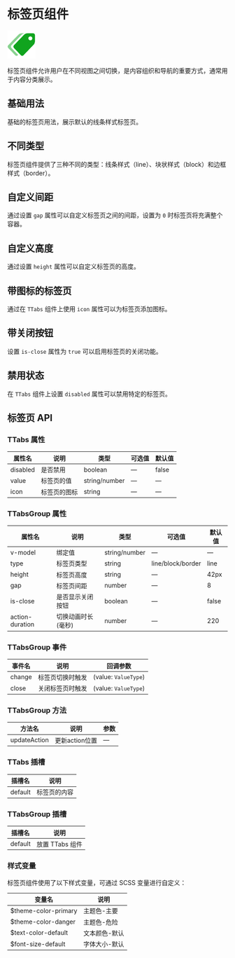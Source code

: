 <script setup lang="ts">
import tabsBasic from '../examples/tabs/basic.vue'
import tabsType from '../examples/tabs/type.vue'
import tabsGap from '../examples/tabs/gap.vue'
import tabsHeight from '../examples/tabs/height.vue'
import tabsIcon from '../examples/tabs/icon.vue'
import tabsClose from '../examples/tabs/close.vue'
import tabsDisabled from '../examples/tabs/disabled.vue'
</script>

# 标签页组件

![标签页组件](/components/tabs.png)

标签页组件允许用户在不同视图之间切换，是内容组织和导航的重要方式，通常用于内容分类展示。

## 基础用法

基础的标签页用法，展示默认的线条样式标签页。

<demo :component="tabsBasic" name="tabs" examples="basic" />

## 不同类型

标签页组件提供了三种不同的类型：线条样式（line）、块状样式（block）和边框样式（border）。

<demo :component="tabsType" name="tabs" examples="type" />

## 自定义间距

通过设置 `gap` 属性可以自定义标签页之间的间距，设置为 `0` 时标签页将充满整个容器。

<demo :component="tabsGap" name="tabs" examples="gap" />

## 自定义高度

通过设置 `height` 属性可以自定义标签页的高度。

<demo :component="tabsHeight" name="tabs" examples="height" />

## 带图标的标签页

通过在 `TTabs` 组件上使用 `icon` 属性可以为标签页添加图标。

<demo :component="tabsIcon" name="tabs" examples="icon" />

## 带关闭按钮

设置 `is-close` 属性为 `true` 可以启用标签页的关闭功能。

<demo :component="tabsClose" name="tabs" examples="close" />

## 禁用状态

在 `TTabs` 组件上设置 `disabled` 属性可以禁用特定的标签页。

<demo :component="tabsDisabled" name="tabs" examples="disabled" />

## 标签页 API

### TTabs 属性

| 属性名   | 说明         | 类型    | 可选值 | 默认值  |
| -------- | ------------ | ------- | ------ | ------- |
| disabled | 是否禁用     | boolean | —      | false   |
| value    | 标签页的值   | string/number | —  | —       |
| icon     | 标签页的图标 | string  | —      | —       |

### TTabsGroup 属性

| 属性名          | 说明               | 类型    | 可选值               | 默认值  |
| --------------- | ------------------ | ------- | -------------------- | ------- |
| v-model         | 绑定值             | string/number | —              | —       |
| type            | 标签页类型         | string  | line/block/border    | line    |
| height          | 标签页高度         | string  | —                    | 42px    |
| gap             | 标签页间距         | number  | —                    | 8       |
| is-close        | 是否显示关闭按钮   | boolean | —                    | false   |
| action-duration | 切换动画时长(毫秒) | number  | —                    | 220     |

### TTabsGroup 事件

| 事件名 | 说明                 | 回调参数                 |
| ------ | -------------------- | ------------------------ |
| change | 标签页切换时触发     | (value: `ValueType`)     |
| close  | 关闭标签页时触发     | (value: `ValueType`)     |

### TTabsGroup 方法

| 方法名       | 说明           | 参数 |
| ------------ | -------------- | ---- |
| updateAction | 更新action位置 | —    |

### TTabs 插槽

| 插槽名  | 说明             |
| ------- | ---------------- |
| default | 标签页的内容     |

### TTabsGroup 插槽

| 插槽名  | 说明               |
| ------- | ------------------ |
| default | 放置 TTabs 组件    |

### 样式变量

标签页组件使用了以下样式变量，可通过 SCSS 变量进行自定义：

| 变量名                | 说明          |
| --------------------- | ------------- |
| $theme-color-primary  | 主题色-主要   |
| $theme-color-danger   | 主题色-危险   |
| $text-color-default   | 文本颜色-默认 |
| $font-size-default    | 字体大小-默认 | 
 